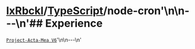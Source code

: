 # [lxRbckl](https://github.com/lxRbckl/lxRbckl/tree/main)/[TypeScript](https://github.com/lxRbckl/lxRbckl/tree/main/TypeScript)/node-cron'\n\n---\n'## Experience
[`Project-Acta-Mea V6`](https://github.com/lxRbckl/Project-Acta-Mea/blob/V6/README.md)'\n\n---\n'